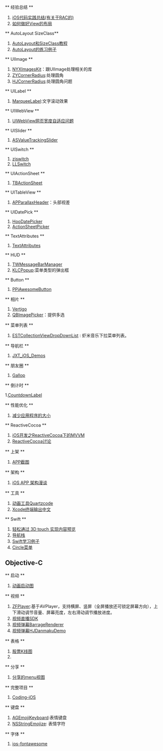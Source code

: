 ** 经验总结 **

1. [iOS代码实践总结(有关于RAC的)](http://blog.csdn.net/colorapp/article/details/48597267)
2. [如何做好View的布局](https://blog.cnbluebox.com/blog/2015/09/18/howtolayoutview/)

** AutoLayout SizeClass**

1. [AutoLayout和SizeClass教程](http://blog.csdn.net/colorapp/article/details/44924609)
2.  [AutoLayout的练习例子](https://github.com/zekunyan/AutolayoutExampleWithMasonry)

** UIImage **

1. [NYXImagesKit](https://github.com/Nyx0uf/NYXImagesKit)：跟UIImage处理相关的库
2. [ZYCornerRadius](https://github.com/liuzhiyi1992/ZYCornerRadius):处理圆角
3. [HJCornerRadius](https://github.com/panghaijiao/HJCornerRadius):处理圆角问题

** UILabel **

1. [MarqueeLabel](https://github.com/cbpowell/MarqueeLabel):文字滚动效果

** UIWebView **

1. [UIWebView网页宽度自适应问题](http://blog.csdn.net/colorapp/article/details/43565859)

** UISlider **

1. [ASValueTrackingSlider](https://github.com/alskipp/ASValueTrackingSlider)

** UISwitch **

1. [zjswitch](https://github.com/Jameszjhe/zjswitch)
2. [LLSwitch](https://github.com/lilei644/LLSwitch)

** UIActionSheet **

1. [TBActionSheet](https://github.com/yulingtianxia/TBActionSheet)


** UITableView **

1. [APParallaxHeader](https://github.com/apping/APParallaxHeader)：头部视差

** UIDatePick **

1. [HooDatePicker](https://github.com/jakciehoo/HooDatePicker)
2. [ActionSheetPicker](https://github.com/skywinder/ActionSheetPicker-3.0)


** TextAttributes **

1. [TextAttributes](https://github.com/delba/TextAttributes)
 
** HUD **

1. [TWMessageBarManager](https://github.com/terryworona/TWMessageBarManager)
2. [KLCPopup](https://github.com/jmascia/KLCPopup):菜单类型的弹出框

** Button **

1. [PPiAwesomeButton](https://github.com/pepibumur/PPiAwesomeButton)

** 相片 **

1. [Vertigo](https://github.com/gonzalezreal/Vertigo)
2. [QBImagePicker](https://github.com/questbeat/QBImagePicker)：提供多选

** 菜单列表 **

1. [ESTCollectionViewDropDownList](https://github.com/Aufree/ESTCollectionViewDropDownList) : 虾米音乐下拉菜单列表。

** 导航栏 **

1. [JXT_iOS_Demos](https://github.com/kukumaluCN/JXT_iOS_Demos)

** 朋友圈 **

1. [Gallop](https://github.com/waynezxcv/Gallop) 

** 倒计时 **

1.[CountdownLabel](https://github.com/suzuki-0000/CountdownLabel)


** 性能优化 **

1. [减少应用程序的大小](http://beyondvincent.com/2014/03/24/2014-03-20-reducing-the-size-of-my-app/)

** ReactiveCocoa **

1. [iOS开发之ReactiveCocoa下的MVVM](http://www.cnblogs.com/ludashi/p/4925042.html)
2. [ReactiveCocoa讨论](http://blog.devtang.com/2016/01/03/reactive-cocoa-discussion/)


** 上架 **

1. [APP截图](https://launchkit.io/screenshots/)

** 架构 **

1. [iOS APP 架构漫谈](http://studentdeng.github.io/blog/2014/08/29/ios-architecture/)


** 工具 **

1. [动画工具Quartzcode](http://www.quartzcodeapp.com/)
2. [Xcode终端输出中文](https://github.com/Forkong/FKConsole)

** Swift **

1. [轻松通过 3D touch 实现内容预览](https://github.com/marmelroy/PeekPop)
2. [导航栈](https://github.com/Ramotion/navigation-stack)
3. [Swift学习例子](https://github.com/MartinRGB/MTSwift-Learning)
4. [Circle菜单](https://github.com/JaNd3r/CKCircleMenuView)
## Objective-C 

** 启动 **

1. [动画启动图](https://github.com/yeziahehe/YFStartView)

** 视频 **

1. [ZFPlayer](https://github.com/renzifeng/ZFPlayer):基于AVPlayer，支持横屏、竖屏（全屏播放还可锁定屏幕方向），上下滑动调节音量、屏幕亮度，左右滑动调节播放进度。
2. [视频直播SDK](https://github.com/runner365/LiveVideoCoreSDK)
3. [视频弹幕BarrageRenderer](https://github.com/unash/BarrageRenderer)
4. [视频弹幕HJDanmakuDemo](https://github.com/panghaijiao/HJDanmakuDemo)

** 表格 **

1. [股票K线图](https://github.com/yate1996/Y_KLine)
2. 

** 分享 **

1. [分享的menu视图](https://github.com/ws00801526/XMNShareMenuExample)

** 完整项目 **

1. [Coding-iOS](https://github.com/Coding/Coding-iOS)

** 键盘 **

1. [AGEmojiKeyboard](https://github.com/ayushgoel/AGEmojiKeyboard):表情键盘
2. [NSStringEmojize](https://github.com/diy/NSStringEmojize): 表情字符

** 字体 **
1. [ios-fontawesome](https://github.com/alexdrone/ios-fontawesome)